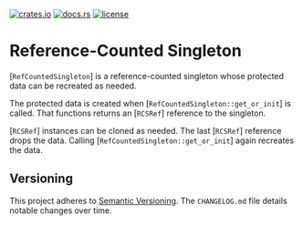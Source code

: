 [![crates.io](https://img.shields.io/crates/v/reference-counted-singleton.svg)](https://crates.io/crates/reference-counted-singleton)
[![docs.rs](https://docs.rs/reference-counted-singleton/badge.svg)](https://docs.rs/reference-counted-singleton)
[![license](https://img.shields.io/github/license/koutheir/reference-counted-singleton?color=black)](https://raw.githubusercontent.com/koutheir/reference-counted-singleton/master/LICENSE.md)

# Reference-Counted Singleton

[`RefCountedSingleton`] is a reference-counted singleton whose protected data
can be recreated as needed.

The protected data is created when [`RefCountedSingleton::get_or_init`]
is called.
That functions returns an [`RCSRef`] reference to the singleton.

[`RCSRef`] instances can be cloned as needed.
The last [`RCSRef`] reference drops the data.
Calling [`RefCountedSingleton::get_or_init`] again recreates the data.

## Versioning

This project adheres to [Semantic Versioning].
The `CHANGELOG.md` file details notable changes over time.

[Semantic Versioning]: https://semver.org/spec/v2.0.0.html
